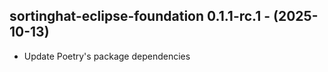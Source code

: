   ## sortinghat-eclipse-foundation 0.1.1-rc.1 - (2025-10-13)
  
  * Update Poetry's package dependencies
